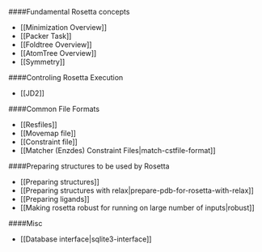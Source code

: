 ####Fundamental Rosetta concepts
- [[Minimization Overview]]
- [[Packer Task]]
- [[Foldtree Overview]]
- [[AtomTree Overview]]
- [[Symmetry]]

####Controling Rosetta Execution
- [[JD2]]

####Common File Formats
- [[Resfiles]]
- [[Movemap file]]
- [[Constraint file]]
- [[Matcher (Enzdes) Constraint Files|match-cstfile-format]]

####Preparing structures to be used by Rosetta
- [[Preparing structures]]
- [[Preparing structures with relax|prepare-pdb-for-rosetta-with-relax]]
- [[Preparing ligands]]
- [[Making rosetta robust for running on large number of inputs|robust]]

####Misc
- [[Database interface|sqlite3-interface]]
